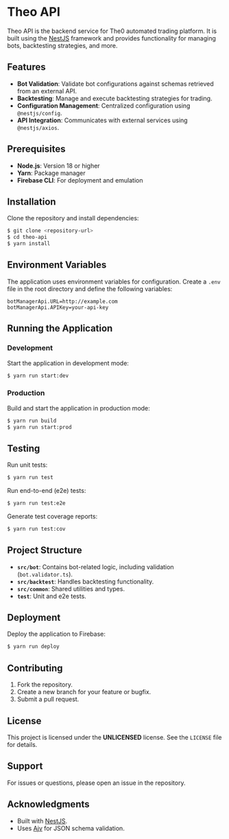 # Theo API

Theo API is the backend service for The0 automated trading platform. It is built using the [NestJS](https://nestjs.com/) framework and provides functionality for managing bots, backtesting strategies, and more.

## Features

- **Bot Validation**: Validate bot configurations against schemas retrieved from an external API.
- **Backtesting**: Manage and execute backtesting strategies for trading.
- **Configuration Management**: Centralized configuration using `@nestjs/config`.
- **API Integration**: Communicates with external services using `@nestjs/axios`.

## Prerequisites

- **Node.js**: Version 18 or higher
- **Yarn**: Package manager
- **Firebase CLI**: For deployment and emulation

## Installation

Clone the repository and install dependencies:

```bash
$ git clone <repository-url>
$ cd theo-api
$ yarn install
```

## Environment Variables

The application uses environment variables for configuration. Create a `.env` file in the root directory and define the following variables:

```env
botManagerApi.URL=http://example.com
botManagerApi.APIKey=your-api-key
```

## Running the Application

### Development

Start the application in development mode:

```bash
$ yarn run start:dev
```

### Production

Build and start the application in production mode:

```bash
$ yarn run build
$ yarn run start:prod
```

## Testing

Run unit tests:

```bash
$ yarn run test
```

Run end-to-end (e2e) tests:

```bash
$ yarn run test:e2e
```

Generate test coverage reports:

```bash
$ yarn run test:cov
```

## Project Structure

- **`src/bot`**: Contains bot-related logic, including validation (`bot.validator.ts`).
- **`src/backtest`**: Handles backtesting functionality.
- **`src/common`**: Shared utilities and types.
- **`test`**: Unit and e2e tests.

## Deployment

Deploy the application to Firebase:

```bash
$ yarn run deploy
```

## Contributing

1. Fork the repository.
2. Create a new branch for your feature or bugfix.
3. Submit a pull request.

## License

This project is licensed under the **UNLICENSED** license. See the `LICENSE` file for details.

## Support

For issues or questions, please open an issue in the repository.

## Acknowledgments

- Built with [NestJS](https://nestjs.com/).
- Uses [Ajv](https://ajv.js.org/) for JSON schema validation.


